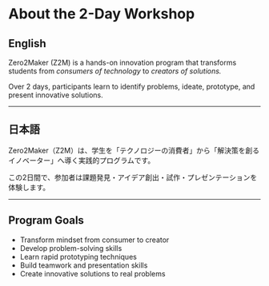 # About the 2-Day Workshop

## English

Zero2Maker (Z2M) is a hands-on innovation program that transforms students from *consumers of technology* to *creators of solutions.*

Over 2 days, participants learn to identify problems, ideate, prototype, and present innovative solutions.

---

## 日本語

Zero2Maker（Z2M）は、学生を「テクノロジーの消費者」から「解決策を創るイノベーター」へ導く実践的プログラムです。

この2日間で、参加者は課題発見・アイデア創出・試作・プレゼンテーションを体験します。

---

## Program Goals

- Transform mindset from consumer to creator
- Develop problem-solving skills
- Learn rapid prototyping techniques
- Build teamwork and presentation skills
- Create innovative solutions to real problems

